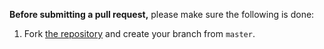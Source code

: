 **Before submitting a pull request,** please make sure the following is done:

1. Fork [the repository](https://github.com/hosembafer/react-swipe-to-dismiss) and create your branch from `master`.
